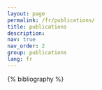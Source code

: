```yaml
---
layout: page
permalink: /fr/publications/
title: publications
description: 
nav: true
nav_order: 2
group: publications
lang: fr
---
```


<!-- _pages/publications.md -->
<div class="publications">

{% bibliography %}

</div>
